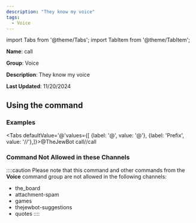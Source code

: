 ```yaml
---
description: "They know my voice"
tags:
  - Voice
---
```

import Tabs from '@theme/Tabs';
import TabItem from '@theme/TabItem';

**Name**: call

**Group**: Voice

**Description**: They know my voice

**Last Updated**: 11/20/2024

## Using the command

### Examples
<Tabs defaultValue='@'values={[ {label: '@', value: '@'}, {label: 'Prefix', value: '//'},]}><TabItem value='@'>@TheJewBot call</TabItem><TabItem value='//'>//call</TabItem></Tabs>

### Command Not Allowed in these Channels
::::caution Please note that this command and other commands from the **Voice** command group are not allowed in the following channels:
- the_board
- attachment-spam
- games
- thejewbot-suggestions
- quotes
::::